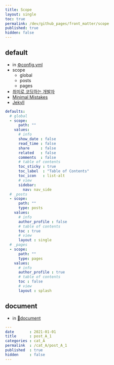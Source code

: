 ```yaml
---
title: Scope
layout: single
toc: true
permalink: /dev/github_pages/front_matter/scope
published: true
hidden: false
---
```


<head>
  <base target="_blank">
</head>



## default

- in [⚙️config.yml](/dev/github_pages/start/setting/config_yml)
- scope
  - global
  - posts
  - pages
- [취미로 코딩하는 개발자](https://devinlife.com/howto%20github%20pages/blog-config/#9-_posts-_pages-%EA%B8%B0%EB%B3%B8-%EC%84%A4%EC%A0%95)
- [Minimal Mistakes](https://mmistakes.github.io/minimal-mistakes/docs/configuration/#front-matter-defaults)
- [Jekyll](https://jekyllrb.com/docs/configuration/front-matter-defaults/)

```yml
defaults:
  # global
  - scope:
      path: ""
    values:
      # info
      show_date : false
      read_time : false
      share     : false
      related   : false
      comments  : false
      # table of contents
      toc_sticky : true
      toc_label  : "Table of Contents"
      toc_icon   : list-alt
      # view
      sidebar:
        nav: nav_side
  # _posts
  - scope:
      path: ""
      type: posts
    values:
      # info
      author_profile : false
      # table of contents
      toc : true
      # view
      layout : single
  # _pages
  - scope:
      path: ""
      type: pages
    values:
      # info
      author_profile : true
      # table of contents
      toc : false
      # view
      layout : splash
```



## document

- in [📄document](/dev/github_pages/front_matter/document)

```yml
---
date       : 2021-01-01
title      : post_A_1
categories : cat_A
permalink  : /cat_A/post_A_1
published  : true
hidden     : false
---
```
